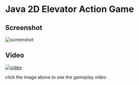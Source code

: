 # Java 2D Elevator Action Game

## Screenshot

![screenshot](https://raw.githubusercontent.com/leonardo-ono/Java2DElevatorActionGame/master/screenshot.png)


## Video

[![video](http://img.youtube.com/vi/nLq5P0g1KiM/0.jpg)](http://www.youtube.com/watch?v=nLq5P0g1KiM)

click the image above to see the gameplay video
